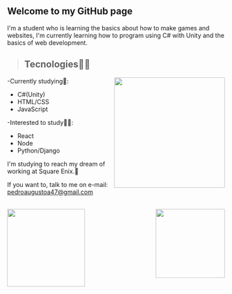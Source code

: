<h2> Welcome to my GitHub page</h2>
  
I'm a student who is learning the basics about how to make games and websites, I'm currently learning how to program using C# with Unity and the basics of web development.

> <h2> Tecnologies👨‍💻 </h2>
-Currently studying🚀:
<img src="https://encrypted-tbn0.gstatic.com/images?q=tbn:ANd9GcQ2JC9KDh-UVAiFfDJ7ogzPMQqM24L3rPaVeIk12oxOisxnJ99hOI7hh_Wehb0Bbcx5oDY&usqp=CAU" width="256" height="256" align="right">
<ul>
  <li>C#(Unity)</li>
  <li>HTML/CSS</li>
  <li>JavaScript</li>
</ul>
-Interested to study📕📘:
<ul>
  <li>React</li>
  <li>Node</li>
  <li>Python/Django</li>
</ul>

I'm studying to reach my dream of working at Square Enix.🤩

If you want to, talk to me on e-mail: pedroaugustoa47@gmail.com<br>

<br>
<div>
  <a href="https://github.com/PedroAugusto31">
<img height="180px" src="https://github-readme-stats.vercel.app/api?username=PedroAugusto31&show_icons=true&theme=tokyonight&include_all_commits=true&count_private=true"/>
<img height="160px" align="right" src="https://github-readme-stats.vercel.app/api/top-langs/?username=PedroAugusto31&layout=compact&langs_count=16&theme=tokyonight"/>
  </a>                                                                                                                                       
</div>
